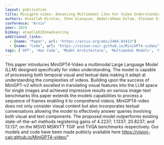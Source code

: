 ```yaml
---
layout: publication
title: Minigpt4-video: Advancing Multimodal Llms For Video Understanding With Interleaved Visual-textual Tokens
authors: Ataallah Kirolos, Shen Xiaoqian, Abdelrahman Eslam, Sleiman Essam, Zhu Deyao, Ding Jian, Elhoseiny Mohamed
conference: "Arxiv"
year: 2024
bibkey: ataallah2024advancing
additional_links:
  - {name: "Paper", url: "https://arxiv.org/abs/2404.03413"}
  - {name: "Code", url: "https://vision-cair.github.io/MiniGPT4-video/"}
tags: ['GPT', 'Has Code', 'Model Architecture', 'Multimodal Models', 'Reinforcement Learning']
---
```

This paper introduces MiniGPT4-Video a multimodal Large Language Model (LLM) designed specifically for video understanding. The model is capable of processing both temporal visual and textual data making it adept at understanding the complexities of videos. Building upon the success of MiniGPT-v2 which excelled in translating visual features into the LLM space for single images and achieved impressive results on various image-text benchmarks this paper extends the models capabilities to process a sequence of frames enabling it to comprehend videos. MiniGPT4-video does not only consider visual content but also incorporates textual conversations allowing the model to effectively answer queries involving both visual and text components. The proposed model outperforms existing state-of-the-art methods registering gains of 4.2237; 1.1337; 20.8237; and 13.137; on the MSVD MSRVTT TGIF and TVQA benchmarks respectively. Our models and code have been made publicly available here https://vision-cair.github.io/MiniGPT4-video/"

